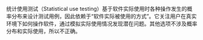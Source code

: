 统计使用测试（Statistical use testing）基于软件实际使用时各种操作发生的概率分布来设计测试用例，因此依赖于“软件实际被使用的方式”。它关注用户在真实环境下如何操作软件，通过模拟实际使用情况发现潜在问题。其他选项不涉及概率分布和实际使用，所以不正确。